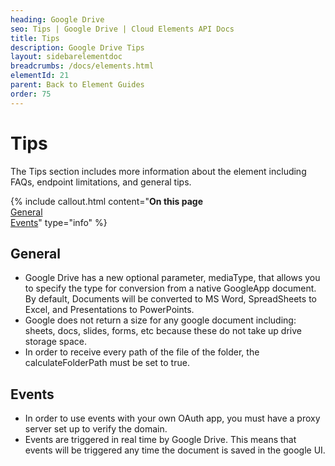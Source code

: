 ```yaml
---
heading: Google Drive
seo: Tips | Google Drive | Cloud Elements API Docs
title: Tips
description: Google Drive Tips
layout: sidebarelementdoc
breadcrumbs: /docs/elements.html
elementId: 21
parent: Back to Element Guides
order: 75
---
```


# Tips

The Tips section includes more information about the element including FAQs, endpoint limitations, and general tips.

{% include callout.html content="<strong>On this page</strong><br/><a href=#general>General</a><br/><a href=#events>Events</a>" type="info" %}

## General

* Google Drive has a new optional parameter, mediaType, that allows you to specify the type for conversion from a native GoogleApp document. By default, Documents will be converted to MS Word, SpreadSheets to Excel, and Presentations to PowerPoints. 
* Google does not return a size for any google document including: sheets, docs, slides, forms, etc because these do not take up drive storage space.
* In order to receive every path of the file of the folder, the calculateFolderPath must be set to true.

## Events

* In order to use events with your own OAuth app, you must have a proxy server set up to verify the domain.
* Events are triggered in real time by Google Drive. This means that events will be triggered any time the document is saved in the google UI.

